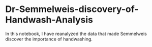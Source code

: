 # Dr-Semmelweis-discovery-of-Handwash-Analysis
In this notebook, I have reanalyzed the data that made Semmelweis discover the importance of handwashing.
